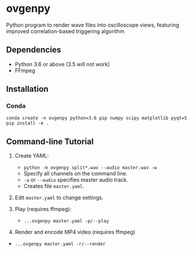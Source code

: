 # ovgenpy
Python program to render wave files into oscilloscope views, featuring improved correlation-based triggering algorithm

## Dependencies

- Python 3.6 or above (3.5 will not work)
- FFmpeg

## Installation

<!--### Binary bundles
- Coming soon

### Pipsi
```shell
curl https://raw.githubusercontent.com/mitsuhiko/pipsi/master/get-pipsi.py | python3
pipsi install -e .
# and pray that python3 points to 3.6
```

doesn't work yet, see https://github.com/jimbo1qaz/ovgenpy/issues/74
-->
### Conda
```shell
conda create -n ovgenpy python=3.6 pip numpy scipy matplotlib pyqt=5
pip install -e .
```

## Command-line Tutorial

1. Create YAML:
    - `python -m ovgenpy split*.wav --audio master.wav -w`
    - Specify all channels on the command line.
    - `-a` or `--audio` specifies master audio track.
    - Creates file `master.yaml`.

1. Edit `master.yaml` to change settings.

1. Play (requires ffmpeg):
    - `...ovgenpy master.yaml -p/--play`

1. Render and encode MP4 video (requires ffmpeg)
- `...ovgenpy master.yaml -r/--render`
